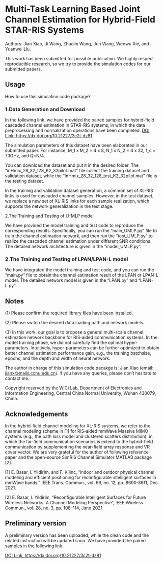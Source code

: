 # Multi-Task Learning Based Joint Channel Estimation for Hybrid-Field STAR-RIS Systems
Authors: Jian Xiao, Ji Wang, Zhaolin Wang, Jun Wang, Wenwu Xie, and Yuanwei Liu.

This work has been submitted for possible publication. We highly respect reproducible research, so we try to provide the simulation codes for our submitted papers.

## Usage
How to use this simulation code package?

### 1.Data Generation and Download

In the following link, we have provided the paired samples for hybrid-field cascaded channel estimation in STAR-RIS systems, in which the data preprocessing and normalization operations have been completed.
[DOI Link: https://dx.doi.org/10.21227/3c2t-dz81
](https://ieee-dataport.org/documents/star-risce)

The simulation parameters of this dataset have been elaborated in our submitted paper. For instance, M_1 x M_2 = 4 x 8, N_1 x N_2 = 4 x 32, f_c = 73GHz, and Q=N/4.

You can download the dataset and put it in the desired folder. The “inHmix_28_32_128_K2_32pilot.mat” file collect the training dataset and validation dataset, while the “inHmix_28_32_128_test_K2_32pilot.mat” file is the testing dataset.

In the training and validation dataset generation, a common set of XL-RIS links is used for cascaded channel samples. However, in the test dataset, we replace a new set of XL-RIS links for each sample realization, which supports the network generalization in the test stage.

2.The Training and Testing of U-MLP model

We have provided the model training and test code to reproduce the corresponding results. Specifically, you can run the “main_UMLP.py” file to train the channel estimation network, and then run the “test_UMLP.py” to realize the cascaded channel estimation under different SNR conditions. The detailed network architecture is given in the “model_UMLP.py”.

### 2.The Training and Testing of LPAN/LPAN-L model

We have integrated the model training and test code, and you can run the “main.py” file to obtain the channel estimation result of the LPAN or LPAN-L model. The detailed network model is given in the “LPAN.py” and “LPAN-L.py”.

## Notes 

(1)	Please confirm the required library files have been installed.

(2)	Please switch the desired data loading path and network models.

(3)	In this work, our goal is to propose a general multi-scale channel estimation network backbone for RIS-aided communication systems. In the model training phase, we did not carefully find the optimal hyper-parameters. Intuitively, hyper-parameters can be further optimized to obtain better channel estimation performance gain, e.g., the training batchsize, epochs, and the depth and width of neural network.

The author in charge of this simulation code pacakge is: Jian Xiao (email: jianx@mails.ccnu.edu.cn). If you have any queries, please don’t hesitate to contact me.

Copyright reserved by the WiCi Lab, Department of Electronics and Information Engineering, Central China Normal University, Wuhan 430079, China.

## Acknowledgements

In the hybrid-field channel modeling for XL-RIS systems, we refer to the channel modeling scheme in [1] for RIS-aided mmWave Massive MIMO systems (e.g., the path loss model and clustered scatters distribution), in which the far-field communication scenarios is extend to the hybrid-field communication by supplementing the near-field array response and VR cover vector. We are very grateful for the author of following reference paper and the open-source SimRIS Channel Simulator MATLAB package [2].

[1] E. Basar, I. Yildirim, and F. Kilinc, “Indoor and outdoor physical channel modeling and efficient positioning for reconfigurable intelligent surfaces in mmWave bands,” IEEE Trans. Commun., vol. 69, no. 12, pp. 8600-8611, Dec. 2021.

[2] E. Basar, I. Yildirim, “Reconfigurable Intelligent Surfaces for Future Wireless Networks: A Channel Modeling Perspective“, IEEE Wireless Commun., vol. 28, no. 3, pp. 108–114, June 2021.

## Preliminary version
A preliminary version has been uploaded, while the clean code and the related instruction will be updated soon. We have provided the paired samples in the following link.

[DOI Link: https://dx.doi.org/10.21227/3c2t-dz81
](https://ieee-dataport.org/documents/star-risce)
